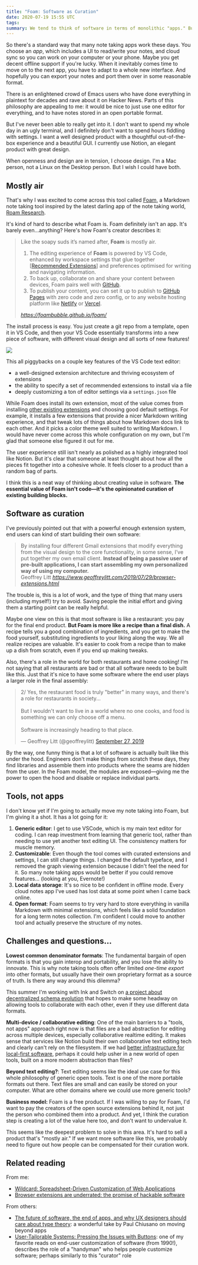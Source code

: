 ```yaml
---
title: "Foam: Software as Curation"
date: 2020-07-19 15:55 UTC
tags:
summary: We tend to think of software in terms of monolithic "apps." But what if we thought about software design as a process of curating existing parts into a holistic user experience?
---
```


So there's a standard way that many note taking apps work these days. You choose an _app_, which includes a UI to read/write your notes, and cloud sync so you can work on your computer or your phone. Maybe you get decent offline support if you're lucky. When it inevitably comes time to move on to the next app, you have to adapt to a whole new interface. And hopefully you can export your notes and port them over in some reasonable format.

There is an enlightened crowd of Emacs users who have done everything in plaintext for decades and rave about it on Hacker News. Parts of this philosophy are appealing to me: it would be nice to just use one editor for everything, and to have notes stored in an open portable format.

But I've never been able to really get into it. I don't want to spend my whole day in an ugly terminal, and I definitely don't want to spend hours fiddling with settings. I want a well designed product with a thoughtful out-of-the-box experience and a beautiful GUI. I currently use Notion, an elegant product with great design.

When openness and design are in tension, I choose design. I'm a Mac person, not a Linux on the Desktop person. But I wish I could have both.

## Mostly air

That's why I was excited to come across this tool called [Foam](https://github.com/foambubble/foam), a Markdown note taking tool inspired by the latest darling app of the note taking world, [Roam Research](https://roamresearch.com/).

It's kind of hard to describe what Foam is. Foam definitely isn't an app. It's barely even...anything? Here's how Foam's creator describes it:

<blockquote class="quoteback" darkmode="" data-title="Foam" data-author="" cite="https://foambubble.github.io/foam/">
<p>Like the soapy suds it’s named after, <strong>Foam</strong> is mostly air.</p>

<ol>
  <li>The editing experience of <strong>Foam</strong> is powered by VS Code, enhanced by workspace settings that glue together [<a href="https://foambubble.github.io/foam/recommended-extensions" title="Recommended Extensions" target="_blank" rel="noopener">Recommended Extensions</a>] and preferences optimised for writing and navigating information.</li>
  <li>To back up, collaborate on and share your content between devices, Foam pairs well with <a href="http://github.com/" target="_blank" rel="noopener">GitHub</a>.</li>
  <li>To publish your content, you can set it up to publish to <a href="https://pages.github.com/" target="_blank" rel="noopener">GitHub Pages</a> with zero code and zero config, or to any website hosting platform like <a href="http://netlify.com/" target="_blank" rel="noopener">Netlify</a> or <a href="https://vercel.com/" target="_blank" rel="noopener">Vercel</a>.</li></ol>
<footer><cite> <a href="https://foambubble.github.io/foam/">https://foambubble.github.io/foam/</a></cite></footer>
</blockquote><script note="" src="https://cdn.jsdelivr.net/gh/Blogger-Peer-Review/quotebacks@1/quoteback.js"></script>

The install process is easy. You just create a git repo from a template, open it in VS Code, and then your VS Code essentially transforms into a new piece of software, with different visual design and all sorts of new features!

![](article_images/foam-navigation-demo.gif)

This all piggybacks on a couple key features of the VS Code text editor:

- a well-designed extension architecture and thriving ecosystem of extensions
- the ability to specify a set of recommended extensions to install via a file
- deeply customizing a ton of editor settings via a `settings.json` file

While Foam does install its own extension, most of the value comes from installing [other existing extensions](https://foambubble.github.io/foam/recommended-extensions) and choosing good default settings. For example, it installs a few extensions that provide a nicer Markdown writing experience, and that tweak lots of things about how Markdown docs link to each other. And it picks a color theme well suited to writing Markdown. I would have never come across this whole configuration on my own, but I'm glad that someone else figured it out for me.

The user experience still isn't nearly as polished as a highly integrated tool like Notion. But it's clear that someone at least thought about how all the pieces fit together into a cohesive whole. It feels closer to a product than a random bag of parts.

I think this is a neat way of thinking about creating value in software. **The essential value of Foam isn't code—it's the opinionated curation of existing building blocks.**

## Software as curation

I've previously pointed out that with a powerful enough extension system, end users can kind of start building their own software:

<blockquote class="quoteback" darkmode="" data-title="Browser%20extensions%20are%20underrated%3A%20the%20promise%20of%20hackable%20software" data-author="Geoffrey Litt" cite="https://www.geoffreylitt.com/2019/07/29/browser-extensions.html">
By installing four different Gmail extensions that modify everything from the visual design to the core functionality, in some sense, I’ve put together my own email client. <strong>Instead of being a passive user of pre-built applications, I can start assembling my own personalized way of using my computer.</strong>
<footer>Geoffrey Litt<cite> <a href="https://www.geoffreylitt.com/2019/07/29/browser-extensions.html">https://www.geoffreylitt.com/2019/07/29/browser-extensions.html</a></cite></footer>
</blockquote><script note="" src="https://cdn.jsdelivr.net/gh/Blogger-Peer-Review/quotebacks@1/quoteback.js"></script>

The trouble is, this is a lot of work, and the type of thing that many users (including myself!) try to avoid. Saving people the initial effort and giving them a starting point can be really helpful.

Maybe one view on this is that most software is like a restaurant: you pay for the final end product. **But Foam is more like a recipe than a final dish.** A recipe tells you a good combination of ingredients, and you get to make the food yourself, substituting ingredients to your liking along the way. We all realize recipes are valuable. It's easier to cook from a recipe than to make up a dish from scratch, even if you end up making tweaks.

Also, there's a role in the world for both restaurants and home cooking! I'm not saying that all restaurants are bad or that all software needs to be built like this. Just that it's nice to have some software where the end user plays a larger role in the final assembly:

<blockquote class="twitter-tweet"><p lang="en" dir="ltr">2/ Yes, the restaurant food is truly &quot;better&quot; in many ways, and there&#39;s a role for restaurants in society...<br><br>But I wouldn&#39;t want to live in a world where no one cooks, and food is something we can only choose off a menu.<br><br>Software is increasingly heading to that place.</p>&mdash; Geoffrey Litt (@geoffreylitt) <a href="https://twitter.com/geoffreylitt/status/1177607450863767553?ref_src=twsrc%5Etfw">September 27, 2019</a></blockquote> <script async src="https://platform.twitter.com/widgets.js" charset="utf-8"></script>

By the way, one funny thing is that a lot of software is actually built like this under the hood. Engineers don't make things from scratch these days, they find libraries and assemble them into products where the seams are hidden from the user. In the Foam model, the modules are exposed—giving me the power to open the hood and disable or replace individual parts.

## Tools, not apps

I don't know yet if I'm going to actually move my note taking into Foam, but I'm giving it a shot. It has a lot going for it:

1. **Generic editor**: I get to use VSCode, which is my main text editor for coding. I can reap investment from learning that generic tool, rather than needing to use yet another text editing UI. The consistency matters for muscle memory.
2. **Customizable**: Even though the tool comes with curated extensions and settings, I can still change things. I changed the default typeface, and I removed the graph viewing extension because I didn't feel the need for it. So many note taking apps would be better if you could remove features... (looking at you, Evernote!)
3. **Local data storage**: It's so nice to be confident in offline mode. Every cloud notes app I've used has lost data at some point when I came back online.
4. **Open format**: Foam seems to try very hard to store everything in vanilla Markdown with minimal extensions, which feels like a solid foundation for a long term notes collection. I'm confident I could move to another tool and actually preserve the structure of my notes.

## Challenges and questions...

**Lowest common denominator formats**: The fundamental bargain of open formats is that you gain interop and portability, and you lose the ability to innovate. This is why note taking tools often offer limited _one-time export_ into other formats, but usually have their own proprietary format as a source of truth. Is there any way around this dilemma?

This summer I'm working with Ink and Switch on [a project about decentralized schema evolution](https://inkandswitch.github.io/cambria/) that hopes to make some headway on allowing tools to collaborate with each other, even if they use different data formats.

**Multi-device / collaborative editing**: One of the main barriers to a "tools, not apps" approach right now is that files are a bad abstraction for editing across multiple devices, especially collaborative realtime editing. It makes sense that services like Notion build their own collaborative text editing tech and clearly can't rely on the filesystem. If we had [better infrastructure for local-first software](https://www.inkandswitch.com/local-first.html), perhaps it could help usher in a new world of open tools, built on a more modern abstraction than files?

**Beyond text editing?**: Text editing seems like the ideal use case for this whole philosophy of generic open tools. Text is one of the more portable formats out there. Text files are small and can easily be stored on your computer. What are other domains where we could use more generic tools?

**Business model:** Foam is a free product. If I was willing to pay for Foam, I'd want to pay the creators of the open source extensions behind it, not just the person who combined them into a product. And yet, I think the curation step is creating a lot of the value here too, and don't want to undervalue it.

This seems like the deepest problem to solve in this area. It's hard to sell a product that's "mostly air." If we want more software like this, we probably need to figure out how people can be compensated for their curation work.

## Related reading

From me:

- [Wildcard: Spreadsheet-Driven Customization of Web Applications](https://www.geoffreylitt.com/wildcard/)
- [Browser extensions are underrated: the promise of hackable software](/2019/07/29/browser-extensions.html)

From others:

- [The future of software, the end of apps, and why UX designers should care about type theory](https://pchiusano.github.io/2013-05-22/future-of-software.html): a wonderful take by Paul Chiusano on moving beyond apps
- [User-Tailorable Systems: Pressing the Issues with Buttons](https://www.researchgate.net/publication/221515740_User-tailorable_systems_Pressing_the_issues_with_buttons/link/5721020f08ae5454b230fbec/download): one of my favorite reads on end-user customization of software (from 1990!), describes the role of a "handyman" who helps people customize software; perhaps similarly to this "curator" role
